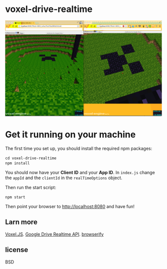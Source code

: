 # voxel-drive-realtime

[![Realtime Cube Screenshot](https://github.com/mainyaa/voxel-drive-realtime/raw/master/screenshot.png)](https://voxel-drive-realtime.appspot.com/)


# Get it running on your machine

The first time you set up, you should install the required npm packages:

```
cd voxel-drive-realtime
npm install
```

You should now have your **Client ID** and your **App ID**. In `index.js` change the `appId` and the `clientId` in the `realTimeOptions` object.

Then run the start script:

```
npm start
```

Then point your browser to [http://localhost:8080](http://localhost:8080) and have fun!

## Larn more

[Voxel.JS](http://voxeljs.com).
[Google Drive Realtime API](https://developers.google.com/drive/realtime).
[browserify](http://browserify.org)


## license

BSD

